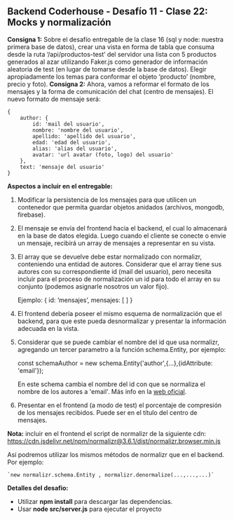## **Backend Coderhouse - Desafío 11 - Clase 22: Mocks y normalización**

**Consigna 1:** Sobre el desafío entregable de la clase 16 (sql y node: nuestra primera base de datos), crear una vista en forma de tabla que consuma desde la ruta ‘/api/productos-test’ del servidor una lista con 5 productos generados al azar utilizando Faker.js como generador de información aleatoria de test (en lugar de tomarse desde la base de datos). Elegir apropiadamente los temas para conformar el objeto ‘producto’ (nombre, precio y foto).
**Consigna 2:** Ahora, vamos a reformar el formato de los mensajes y la forma de comunicación del chat (centro de mensajes).
El nuevo formato de mensaje será:

    { 
        author: {
            id: 'mail del usuario', 
            nombre: 'nombre del usuario', 
            apellido: 'apellido del usuario', 
            edad: 'edad del usuario', 
            alias: 'alias del usuario',
            avatar: 'url avatar (foto, logo) del usuario'
        },
        text: 'mensaje del usuario'
    }

**Aspectos a incluir en el entregable:**

 1. Modificar la persistencia de los mensajes para que utilicen un contenedor que permita guardar objetos anidados (archivos, mongodb, firebase).
 2. El mensaje se envía del frontend hacia el backend, el cual lo almacenará en la base de datos elegida. Luego cuando el cliente se conecte o envie un mensaje, recibirá un array de mensajes a representar en su vista.
 3. El array que se devuelve debe estar normalizado con normalizr, conteniendo una entidad de autores. Considerar que el array tiene sus autores con su correspondiente id (mail del usuario), pero necesita incluir para el proceso de normalización un id para todo el array en su conjunto (podemos asignarle nosotros un valor fijo).

    Ejemplo: { id: ‘mensajes’, mensajes: [ ] }

 4. El frontend debería poseer el mismo esquema de normalización que el backend, para que este pueda desnormalizar y presentar la información adecuada en la vista.
 5. Considerar que se puede cambiar el nombre del id que usa normalizr, agregando un tercer parametro a la función schema.Entity, por ejemplo:

    const  schemaAuthor = new  schema.Entity('author',{...},{idAttribute:  'email'});

	En este schema cambia el nombre del id con que se normaliza el nombre de los autores a 'email'. Más info en la [web oficial](https://github.com/paularmstrong/normalizr/blob/master/docs/api.md).
 6. Presentar en el frontend (a modo de test) el porcentaje de compresión de los mensajes recibidos. Puede ser en el título del centro de mensajes.

**Nota:** incluir en el frontend el script de normalizr de la siguiente cdn: https://cdn.jsdelivr.net/npm/normalizr@3.6.1/dist/normalizr.browser.min.js

Así podremos utilizar los mismos métodos de normalizr que en el backend. Por ejemplo:

	`new normalizr.schema.Entity , normalizr.denormalize(...,...,...)`


**Detalles del desafio:** 
- Utilizar **npm install** para descargar las dependencias.
- Usar **node src/server.js** para ejecutar el proyecto

